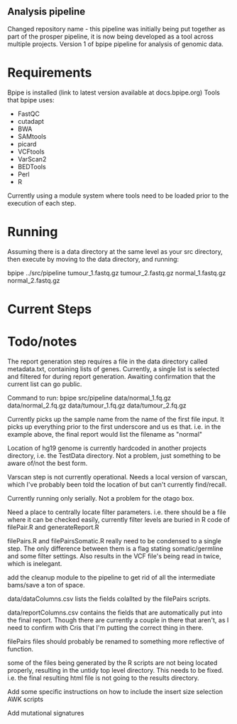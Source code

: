 ## Analysis pipeline

Changed repository name - this pipeline was initially being put together as part of the prosper pipeline, it is now being developed as a tool across multiple projects. 
Version 1 of bpipe pipeline for analysis of genomic data. 

# Requirements
Bpipe is installed (link to latest version available at docs.bpipe.org)
Tools that bpipe uses:
* FastQC
* cutadapt
* BWA
* SAMtools
* picard
* VCFtools
* VarScan2
* BEDTools
* Perl
* R

Currently using a module system where tools need to be loaded prior to the execution of each step. 

# Running

Assuming there is a data directory at the same level as your src directory, then execute by moving to the data directory, and running:

bpipe ../src/pipeline tumour_1.fastq.gz tumour_2.fastq.gz normal_1.fastq.gz normal_2.fastq.gz

# Current Steps


# Todo/notes
The report generation step requires a file in the data directory called metadata.txt, containing lists of genes. Currently, a single list is selected and filtered for during report generation.
Awaiting confirmation that the current list can go public. 

Command to run: bpipe src/pipeline data/normal_1.fq.gz data/normal_2.fq.gz data/tumour_1.fq.gz data/tumour_2.fq.gz

Currently picks up the sample name from the name of the first file input. It picks up everything prior to the first underscore and us
es that. i.e. in the example above, the final report would list the filename as "normal"

Location of hg19 genome is currently hardcoded in another projects directory, i.e. the TestData directory. Not a problem, just something to be aware of/not the best form.

Varscan step is not currently operational. Needs a local version of varscan, which I've probably been told the location of but can't currently find/recall.

Currently running only serially. Not a problem for the otago box.

Need a place to centrally locate filter parameters. i.e. there should be a file where it can be checked easily, currently filter levels are buried in R code of filePair.R and generateReport.R

filePairs.R and filePairsSomatic.R really need to be condensed to a single step. The only difference between them is a flag stating somatic/germline and some filter settings. Also results in the VCF file's being read in twice, which is inelegant.

add the cleanup module to the pipeline to get rid of all the intermediate bams/save a ton of space.

data/dataColumns.csv lists the fields colallted by the filePairs scripts.

data/reportColumns.csv contains the fields that are automatically put into the final report. Though there are currently a couple in there that aren't, as I need to confirm with Cris that I'm putting the correct thing in there.

filePairs files should probably be renamed to something more reflective of function.

some of the files being generated by the R scripts are not being located properly, resulting in the untidy top level directory. This
needs to be fixed. i.e. the final resulting html file is not going to the results directory. 

Add some specific instructions on how to include the insert size selection AWK scripts

Add mutational signatures


